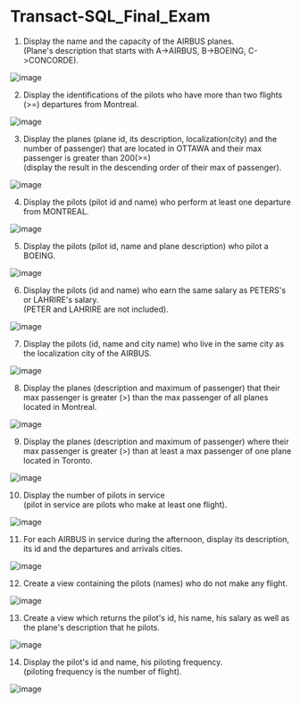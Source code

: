 # Transact-SQL_Final_Exam

1) Display the name and the capacity of the AIRBUS planes.
<br>(Plane's description that starts with A->AIRBUS, B->BOEING, 
C->CONCORDE).

![image](https://user-images.githubusercontent.com/3512401/206879052-9f5121ba-dc26-4cd5-80d1-719f82722330.png)

2) Display the identifications of the pilots 
 who have more than two flights (>=) departures from Montreal.
 
![image](https://user-images.githubusercontent.com/3512401/206879061-5f562020-dd0d-4987-96b0-8821d7002c0f.png)
 
 3) Display the planes (plane id, its description, localization(city) and the number 
of passenger) that are located in OTTAWA and their max passenger is greater than 200(>=) 
<br>(display the result in the descending order of their max of passenger).

![image](https://user-images.githubusercontent.com/3512401/206879087-a99bceea-462e-4933-9b36-808bf43128d6.png)

4) Display the pilots (pilot id and name) 
who perform at least one departure from MONTREAL.

![image](https://user-images.githubusercontent.com/3512401/206879099-e13bd37e-d4e4-40fb-b322-17378b03cc95.png)

5) Display the pilots (pilot id, name and plane description) who pilot a BOEING.

![image](https://user-images.githubusercontent.com/3512401/206879115-a98857c1-7bbe-464c-9091-0903d5a37a1b.png)

6) Display the pilots (id and name) who earn the same salary 
as PETERS's or LAHRIRE's salary. 
<br>(PETER and LAHRIRE are not included).

![image](https://user-images.githubusercontent.com/3512401/206879124-28a1d1fd-e7c0-4626-8438-529d0dbdb5da.png)

7) Display the pilots (id, name and city name) 
who live in the same city as the localization city of the AIRBUS.

![image](https://user-images.githubusercontent.com/3512401/206879133-9ecc2bb8-1abc-48fa-880b-64f0cbcd61ba.png)

8) Display the planes (description and maximum of passenger) 
that their max passenger is
greater (>) than the max passenger of all planes located in Montreal.

![image](https://user-images.githubusercontent.com/3512401/206879142-27e25b93-1373-4a3a-b73a-0b63b937040a.png)

9) Display the planes (description and maximum of passenger) 
where their max passenger is
greater (>) than at least a max passenger of one plane located in Toronto.

![image](https://user-images.githubusercontent.com/3512401/206879151-5d3ee2e3-f0f7-4a28-bb11-7debe64cbeab.png)

10) Display the number of pilots in service 
<br>(pilot in service are pilots who make at least one flight).

![image](https://user-images.githubusercontent.com/3512401/206879170-64699859-17af-447a-983b-f05c8f392586.png)

11) For each AIRBUS in service during the afternoon, 
display its description, its id and the 
departures and arrivals cities.

![image](https://user-images.githubusercontent.com/3512401/206879175-f6ce9984-1366-468e-8fba-7db417c39f77.png)

12) Create a view containing the pilots (names) who do not make any flight.

![image](https://user-images.githubusercontent.com/3512401/206879178-a915b43e-dbf7-4113-8e04-bd5b568803c5.png)

13) Create a view which returns the pilot's id, 
his name, his salary as well as the plane's description 
that he pilots.

![image](https://user-images.githubusercontent.com/3512401/206879189-3f2c518e-b3ac-4464-b5db-8e575787b73c.png)

14) Display the pilot's id and name, his piloting frequency. 
<br>(piloting frequency is the number of flight).

![image](https://user-images.githubusercontent.com/3512401/206879199-f5575bfc-b826-44c7-897a-31e0de58a51c.png)
